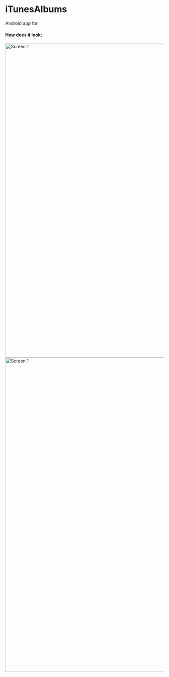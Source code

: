 # iTunesAlbums
Android app for 

#### How does it look:

<img src="https://user-images.githubusercontent.com/12444628/74474749-2a119b00-4eb7-11ea-9da9-23989e37b529.jpg" alt="Screen 1" width="1000"/>

<img src="https://user-images.githubusercontent.com/12444628/74474995-a0ae9880-4eb7-11ea-8929-1bfaf8d76199.png" alt="Screen 1" width="1000"/>
